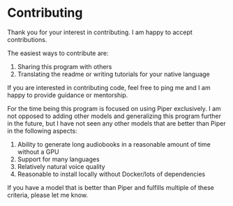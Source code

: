 # Contributing

Thank you for your interest in contributing. I am happy to accept contributions.

The easiest ways to contribute are:

1. Sharing this program with others 
2. Translating the readme or writing tutorials for your native language

If you are interested in contributing code, feel free to ping me and I am happy to provide guidance or mentorship.

For the time being this program is focused on using Piper exclusively. I am not opposed to adding other models and generalizing this program further in the future, but I have not seen any other models that are better than Piper in the following aspects:

1. Ability to generate long audiobooks in a reasonable amount of time without a GPU
2. Support for many languages
3. Relatively natural voice quality
4. Reasonable to install locally without Docker/lots of dependencies

If you have a model that is better than Piper and fulfills multiple of these criteria, please let me know.
